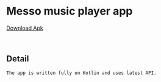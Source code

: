 # Messo music player app

[Download Apk](https://drive.google.com/file/d/1EVbrTp1j7dJWcLw13KbozX5jTkLbi0us/view?usp=sharing)

</br>

## Detail
    The app is written fully on Kotlin and uses latest API.
    